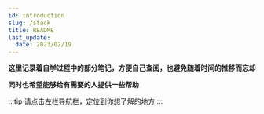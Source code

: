 ```yaml
---
id: introduction
slug: /stack
title: README
last_update:
  date: 2023/02/19
---
```


**这里记录着自学过程中的部分笔记，方便自己查阅，也避免随着时间的推移而忘却**

**同时也希望能够给有需要的人提供一些帮助**

:::tip
请点击左栏导航栏，定位到你想了解的地方
:::